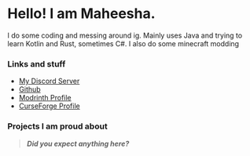 # Hello! I am Maheesha.   
I do some coding and messing around ig. Mainly uses Java and trying to learn Kotlin and Rust, sometimes C#. I also do some minecraft modding

### Links and stuff
- [My Discord Server](https://discord.gg/MpUEAWfJvq )   
- [Github](https://github.com/MaheEvil)   
- [Modrinth Profile](https://modrinth.com/user/qxFOUntv)   
- [CurseForge Profile](https://www.curseforge.com/members/maheevil/projects)   

### Projects I am proud about
> ***Did you expect anything here?***
